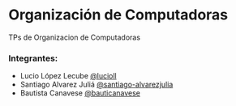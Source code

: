 # Organización de Computadoras
TPs de Organizacion de Computadoras

### Integrantes:
- Lucio López Lecube [@lucioll](https://github.com/lucioll)
- Santiago Alvarez Juliá [@santiago-alvarezjulia](https://github.com/santiago-alvarezjulia)
- Bautista Canavese [@bauticanavese](https://github.com/bauticanavese)

